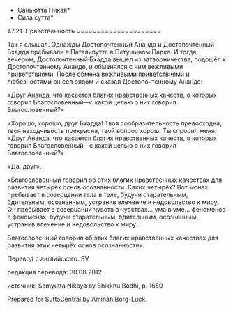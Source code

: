 * Саньютта Никая*
* Сила сутта*

47\.21\. Нравственность
\=\=\=\=\=\=\=\=\=\=\=\=\=\=\=\=\=\=\=\=\=

Так я слышал\. Однажды Достопочтенный Ананда и Достопочтенный Бхадда пребывали в Паталипутте в Петушином Парке\. И тогда, вечером, Достопочтенный Бхадда вышел из затворничества, подошёл к Достопочтенному Ананде, и обменялся с ним вежливыми приветствиями\. После обмена вежливыми приветствиями и любезностями он сел рядом и сказал Достопочтенному Ананде:

«Друг Ананда, что касается благих нравственных качеств, о которых говорил Благословенный—с какой целью о них говорил Благословенный?»

«Хорошо, хорошо, друг Бхадда\! Твоя сообразительность превосходна, твоя находчивость прекрасна, твой вопрос хорош\. Ты спросил меня: «Друг Ананда, что касается благих нравственных качеств, о которых говорил Благословенный—с какой целью о них говорил Благословенный?»

«Да, друг»\.

«Благословенный говорил об этих благих нравственных качествах для развития четырёх основ осознанности\. Каких четырёх? Вот монах пребывает в созерцании тела в теле, будучи старательным, бдительным, осознанным, устранив влечение и недовольство к миру\. Он пребывает в созерцании чувств в чувствах… ума в уме… феноменов в феноменах, будучи старательным, бдительным, осознанным, устранив влечение и недовольство к миру\.

Благословенный говорил об этих благих нравственных качествах для развития этих четырёх основ осознанности»\.

Перевод с английского: SV

редакция перевода: 30\.08\.2012

источник: Samyutta Nikaya by Bhikkhu Bodhi, p\. 1650

Prepared for SuttaCentral by Aminah Borg\-Luck\.